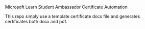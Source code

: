 Microsoft Learn Student Ambassador Certificate Automation


This repo simply use a template certificate docx file and generates certificates both docx and pdf.
